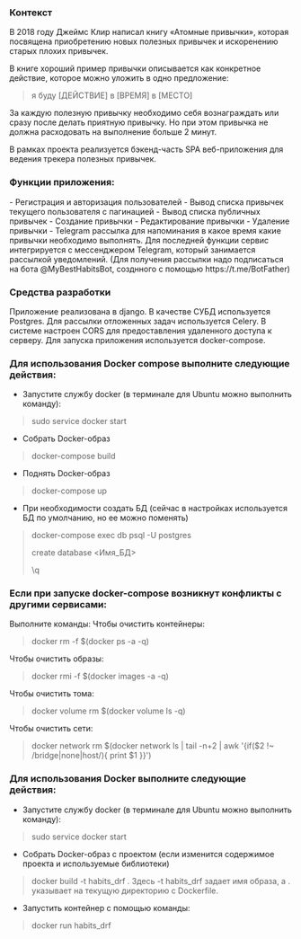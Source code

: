 <h3>Контекст</h3>

В 2018 году Джеймс Клир написал книгу «Атомные привычки», которая посвящена приобретению новых полезных привычек и искоренению старых плохих привычек.
<p>В книге хороший пример привычки описывается как конкретное действие, которое можно уложить в одно предложение:

> я буду [ДЕЙСТВИЕ] в [ВРЕМЯ] в [МЕСТО]

За каждую полезную привычку необходимо себя вознаграждать или сразу после делать приятную привычку. 
Но при этом привычка не должна расходовать на выполнение больше 2 минут.

В рамках проекта реализуется бэкенд-часть SPA веб-приложения для ведения трекера полезных привычек.

<h3>Функции приложения:</h3>
- Регистрация и авторизация пользователей
- Вывод списка привычек текущего пользователя с пагинацией
- Вывод списка публичных привычек
- Создание привычки
- Редактирование привычки
- Удаление привычки
- Telegram рассылка для напоминания в какое время какие привычки необходимо выполнять.
Для последней функции сервис интегрируется с мессенджером Telegram, который занимается рассылкой уведомлений. 
(Для получения рассылки надо подписаться на бота @MyBestHabitsBot, созднного с помощью https://t.me/BotFather)

<h3>Средства разработки</h3>
Приложение реализована в django. В качестве СУБД используется Postgres. Для рассылки отложенных задач используется Celery.
В системе настроен CORS для предоставления удаленного доступа к серверу.
Для запуска приложения используется docker-compose.

<h3> Для использования Docker compose выполните следующие действия: </h3>

- Запустите службу docker (в терминале для Ubuntu можно выполнить команду): 

> sudo service docker start

- Собрать Docker-образ

> docker-compose build

- Поднять Docker-образ

> docker-compose up
 
- При необходимости создать БД (сейчас в настройках используется БД по умолчанию, но ее можно поменять)

> docker-compose exec db psql -U postgres
> 
> create database <Имя_БД> 
> 
> \q

<h3> Если при запуске docker-compose возникнут конфликты с другими сервисами: </h3>
Выполните команды:
Чтобы очистить контейнеры:

> docker rm -f $(docker ps -a -q)

Чтобы очистить образы:

> docker rmi -f $(docker images -a -q)

Чтобы очистить тома:
> docker volume rm $(docker volume ls -q)

Чтобы очистить сети:

> docker network rm $(docker network ls | tail -n+2 | awk '{if($2 !~ /bridge|none|host/){ print $1 }}')


<h3> Для использования Docker выполните следующие действия: </h3>

- Запустите службу docker (в терминале для Ubuntu можно выполнить команду): 

> sudo service docker start

- Собрать Docker-образ с проектом (если изменится содержимое проекта и используемые библиотеки)

> docker build -t habits_drf .
Здесь -t habits_drf задает имя образа, а . указывает на текущую директорию с Dockerfile.

- Запустить контейнер с помощью команды:

> docker run habits_drf 

